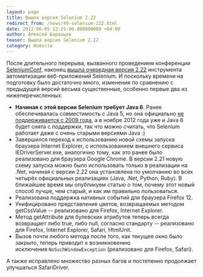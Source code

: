 ```yaml
---
layout: page
title: Вышла версия Selenium 2.22
redirect_from: /news/49-selenium-222.html
date: 2012-06-05 12:25:06.000000000 +04:00
author: Алексей Баранцев
teaser: Вышла версия Selenium 2.22
category: Новости
---
```

После длительного перерыва, вызванного проведением конференции <a href="http://www.seleniumconf.org/">SeleniumConf</a>, наконец <a href="http://seleniumhq.org/download/">вышла очередная версия 2.22</a> инструмента автоматизации веб-приложений Selenium. И поскольку времени на подготовку было достаточно много, изменения по сравнению с предыдущей версий весьма существенные, особенно первые два из нижеперечисленных:

* **Начиная с этой версии Selenium требует Java 6**. Ранее обеспечивалась совместимость с Java 5, но она официально [не поддерживается с 2009 года](http://www.oracle.com/technetwork/java/eol-135779.html), а в ноябре 2012 года уже и Java 6 будет снята с поддержки, так что можно считать, что Selenium работает даже с очень старыми версиями Java :)
* Завершился переход к использованию новой схемы запуска браузера Internet Explorer, с использованием внешнего сервиса IEDriverServer.exe, аналогично тому, как это ранее было реализовано для браузера Google Chrome. В версии 2.21 новую схему запуска можно было использовать только в реализации на .Net, начиная с версии 2.22 она установлена по умолчанию во всех четырёх официальных реализациях (Java, .Net, Python, Ruby). В ближайшее время мы опубликуем статью о том, почему этот новый способ лучше, чем старый, и как им правильно пользоваться.
* Реализована поддержка нативных событий для браузера Firefox 12.
* Унифицировано представление цветов, возвращаемых методом getCssValue -- реализовано для Firefox, Internet Explorer.
* Метод getAttribute для булевских атрибутов теперь всегда возвращает либо true, либо null, согласно стандарту -- реализовано для Firefox, Internet Explorer, Safari, HtmlUnit.
* Вызов почти любого метода после того, как текущее окно было закрыто, теперь приводит к возникновению исключения `NoSuchWindowException` (реализовано для Firefox, Safari).

А также исправлено множество разных багов и постепенно продолжает улучшаться SafariDriver.

